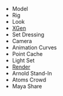 
* Model
* Rig
* Look
* [XGen](publish_maya_xgen.md)
* Set Dressing
* Camera
* Animation Curves
* Point Cache
* Light Set
* [Render](publish_maya_render.md)
* Arnold Stand-In
* Atoms Crowd
* Maya Share
